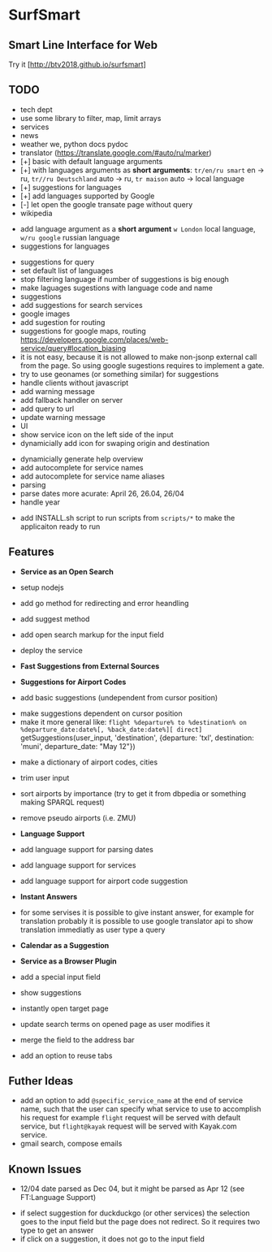 # SurfSmart
## Smart Line Interface for Web

Try it [http://btv2018.github.io/surfsmart]

## TODO
 - tech dept
  - use some library to filter, map, limit arrays
 - services
  - news
  - weather we, python docs pydoc
  - translator (https://translate.google.com/#auto/ru/marker)
   - [+] basic with default language arguments
   - [+] with languages arguments as **short arguments**: `tr/en/ru smart` en -> ru, `tr//ru Deutschland` auto -> ru, `tr maison` auto -> local language
   - [+] suggestions for languages
   - [+] add languages supported by Google
   - [-] let open the google transate page without query
  - wikipedia
   + add language argument as a **short argument** `w London` local language, `w/ru google` russian language
   + suggestions for languages
   - suggestions for query
   - set default list of languages
   - stop filtering language if number of suggestions is big enough
   - make laguages sugestions with language code and name
 - suggestions
  - add suggestions for search services
   - google images
  - add sugestion for routing
  - suggestions for google maps, routing https://developers.google.com/places/web-service/query#location_biasing
   - it is not easy, because it is not allowed to make non-jsonp external call from the page. So using google sugestions requires to implement a gate.
   - try to use geonames (or something similar) for suggestions
 - handle clients without javascript
  - add warning message
  - add fallback handler on server
  - add query to url
  - update warning message
 - UI
  - show service icon on the left side of the input
  - dynamicially add icon for swaping origin and destination
 + dynamicially generate help overview
 + add autocomplete for service names
 + add autocomplete for service name aliases
 + parsing
  + parse dates more acurate: April 26, 26.04, 26/04
  + handle year
 - add INSTALL.sh script to run scripts from `scripts/*` to make the applicaiton ready to run

## Features
 - **Service as an Open Search**
  - setup nodejs
  - add go method for redirecting and error heandling
  - add suggest method
  - add open search markup for the input field
  - deploy the service
 
 - **Fast Suggestions from External Sources**

 - **Suggestions for Airport Codes**
  + add basic suggestions (undependent from cursor position)
  - make suggestions dependent on cursor position
   - make it more general like: `flight %departure% to %destination% on %departure_date:date%[, %back_date:date%][ direct]`
     getSuggestions(user_input, 'destination', {departure: 'txl', destination: 'muni', departure_date: "May 12"})
  + make a dictionary of airport codes, cities
  - trim user input
  - sort airports by importance (try to get it from dbpedia or something making SPARQL request)
  - remove pseudo airports (i.e. ZMU)

 - **Language Support**
  - add language support for parsing dates
  - add language support for services
  - add language support for airport code suggestion

 - **Instant Answers**
  - for some servises it is possible to give instant answer, for example for translation probably it is possible to use google translator api to show translation immediatly as user type a query

 - **Calendar as a Suggestion**

 - **Service as a Browser Plugin**
  - add a special input field
  - show suggestions
  - instantly open target page
  - update search terms on opened page as user modifies it
  - merge the field to the address bar
  - add an option to reuse tabs

## Futher Ideas
 - add an option to add `@specific_service_name` at the end of service name, such that the user can specify what service to use to accomplish his request
   for example `flight` request will be served with default service, but `flight@kayak` request will be served with Kayak.com service.
 - gmail search, compose emails

## Known Issues
 - 12/04 date parsed as Dec 04, but it might be parsed as Apr 12 (see FT:Language Support)
 + if select suggestion for duckduckgo (or other services) the selection goes to the input field but the page does not redirect. So it requires two type to get an answer
 + if click on a suggestion, it does not go to the input field

